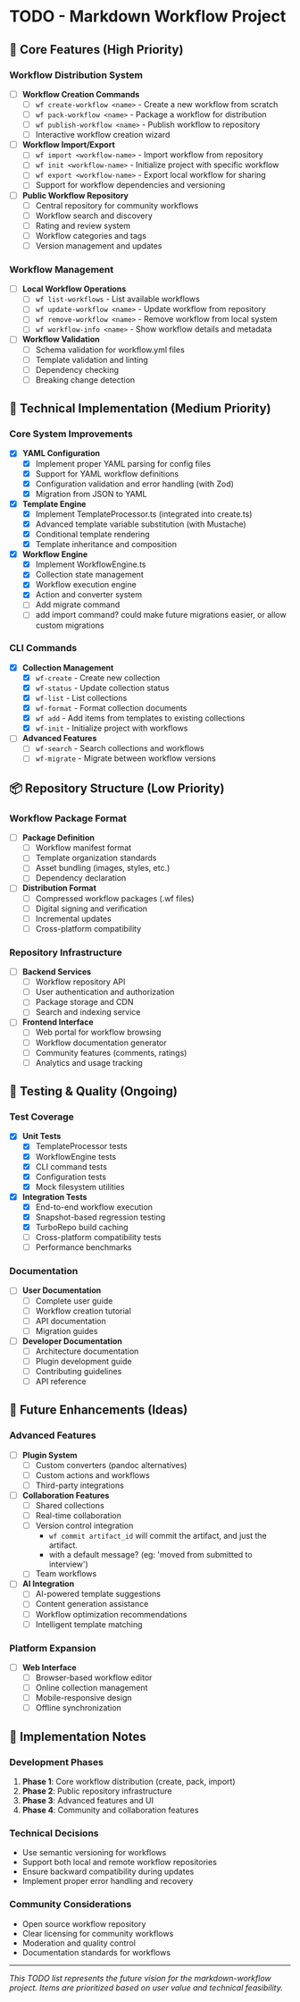 # TODO - Markdown Workflow Project

## 🚀 Core Features (High Priority)

### Workflow Distribution System

- [ ] **Workflow Creation Commands**
  - [ ] `wf create-workflow <name>` - Create a new workflow from scratch
  - [ ] `wf pack-workflow <name>` - Package a workflow for distribution
  - [ ] `wf publish-workflow <name>` - Publish workflow to repository
  - [ ] Interactive workflow creation wizard

- [ ] **Workflow Import/Export**
  - [ ] `wf import <workflow-name>` - Import workflow from repository
  - [ ] `wf init <workflow-name>` - Initialize project with specific workflow
  - [ ] `wf export <workflow-name>` - Export local workflow for sharing
  - [ ] Support for workflow dependencies and versioning

- [ ] **Public Workflow Repository**
  - [ ] Central repository for community workflows
  - [ ] Workflow search and discovery
  - [ ] Rating and review system
  - [ ] Workflow categories and tags
  - [ ] Version management and updates

### Workflow Management

- [ ] **Local Workflow Operations**
  - [ ] `wf list-workflows` - List available workflows
  - [ ] `wf update-workflow <name>` - Update workflow from repository
  - [ ] `wf remove-workflow <name>` - Remove workflow from local system
  - [ ] `wf workflow-info <name>` - Show workflow details and metadata

- [ ] **Workflow Validation**
  - [ ] Schema validation for workflow.yml files
  - [ ] Template validation and linting
  - [ ] Dependency checking
  - [ ] Breaking change detection

## 🔧 Technical Implementation (Medium Priority)

### Core System Improvements

- [x] **YAML Configuration**
  - [x] Implement proper YAML parsing for config files
  - [x] Support for YAML workflow definitions
  - [x] Configuration validation and error handling (with Zod)
  - [x] Migration from JSON to YAML

- [x] **Template Engine**
  - [x] Implement TemplateProcessor.ts (integrated into create.ts)
  - [x] Advanced template variable substitution (with Mustache)
  - [x] Conditional template rendering
  - [x] Template inheritance and composition

- [x] **Workflow Engine**
  - [x] Implement WorkflowEngine.ts
  - [x] Collection state management
  - [x] Workflow execution engine
  - [x] Action and converter system
  - [ ] Add migrate command
  - [ ] add import command? could make future migrations easier, or allow custom migrations

### CLI Commands

- [x] **Collection Management**
  - [x] `wf-create` - Create new collection
  - [x] `wf-status` - Update collection status
  - [x] `wf-list` - List collections
  - [x] `wf-format` - Format collection documents
  - [x] `wf add` - Add items from templates to existing collections
  - [x] `wf-init` - Initialize project with workflows

- [ ] **Advanced Features**
  - [ ] `wf-search` - Search collections and workflows
  - [ ] `wf-migrate` - Migrate between workflow versions

## 📦 Repository Structure (Low Priority)

### Workflow Package Format

- [ ] **Package Definition**
  - [ ] Workflow manifest format
  - [ ] Template organization standards
  - [ ] Asset bundling (images, styles, etc.)
  - [ ] Dependency declaration

- [ ] **Distribution Format**
  - [ ] Compressed workflow packages (.wf files)
  - [ ] Digital signing and verification
  - [ ] Incremental updates
  - [ ] Cross-platform compatibility

### Repository Infrastructure

- [ ] **Backend Services**
  - [ ] Workflow repository API
  - [ ] User authentication and authorization
  - [ ] Package storage and CDN
  - [ ] Search and indexing service

- [ ] **Frontend Interface**
  - [ ] Web portal for workflow browsing
  - [ ] Workflow documentation generator
  - [ ] Community features (comments, ratings)
  - [ ] Analytics and usage tracking

## 🧪 Testing & Quality (Ongoing)

### Test Coverage

- [x] **Unit Tests**
  - [x] TemplateProcessor tests
  - [x] WorkflowEngine tests
  - [x] CLI command tests
  - [x] Configuration tests
  - [x] Mock filesystem utilities

- [x] **Integration Tests**
  - [x] End-to-end workflow execution
  - [x] Snapshot-based regression testing
  - [x] TurboRepo build caching
  - [ ] Cross-platform compatibility tests
  - [ ] Performance benchmarks

### Documentation

- [ ] **User Documentation**
  - [ ] Complete user guide
  - [ ] Workflow creation tutorial
  - [ ] API documentation
  - [ ] Migration guides

- [ ] **Developer Documentation**
  - [ ] Architecture documentation
  - [ ] Plugin development guide
  - [ ] Contributing guidelines
  - [ ] API reference

## 🎯 Future Enhancements (Ideas)

### Advanced Features

- [ ] **Plugin System**
  - [ ] Custom converters (pandoc alternatives)
  - [ ] Custom actions and workflows
  - [ ] Third-party integrations

- [ ] **Collaboration Features**
  - [ ] Shared collections
  - [ ] Real-time collaboration
  - [ ] Version control integration
    - `wf commit artifact_id` will commit the artifact, and just the artifact.
    - with a default message? (eg: 'moved from submitted to interview')
  - [ ] Team workflows

- [ ] **AI Integration**
  - [ ] AI-powered template suggestions
  - [ ] Content generation assistance
  - [ ] Workflow optimization recommendations
  - [ ] Intelligent template matching

### Platform Expansion

- [ ] **Web Interface**
  - [ ] Browser-based workflow editor
  - [ ] Online collection management
  - [ ] Mobile-responsive design
  - [ ] Offline synchronization

## 📝 Implementation Notes

### Development Phases

1. **Phase 1**: Core workflow distribution (create, pack, import)
2. **Phase 2**: Public repository infrastructure
3. **Phase 3**: Advanced features and UI
4. **Phase 4**: Community and collaboration features

### Technical Decisions

- Use semantic versioning for workflows
- Support both local and remote workflow repositories
- Ensure backward compatibility during updates
- Implement proper error handling and recovery

### Community Considerations

- Open source workflow repository
- Clear licensing for community workflows
- Moderation and quality control
- Documentation standards for workflows

---

_This TODO list represents the future vision for the markdown-workflow project. Items are prioritized based on user value and technical feasibility._
